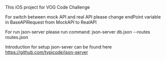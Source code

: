 This iOS project for VOG Code Challenge 

For switch between mock API and real API please change endPoint variable in BaseAPIRequest from MockAPI to RealAPI 

For run json-server please run command: json-server db.json --routes routes.json 

Introduction for setup json-sever can be found here https://github.com/typicode/json-server 
